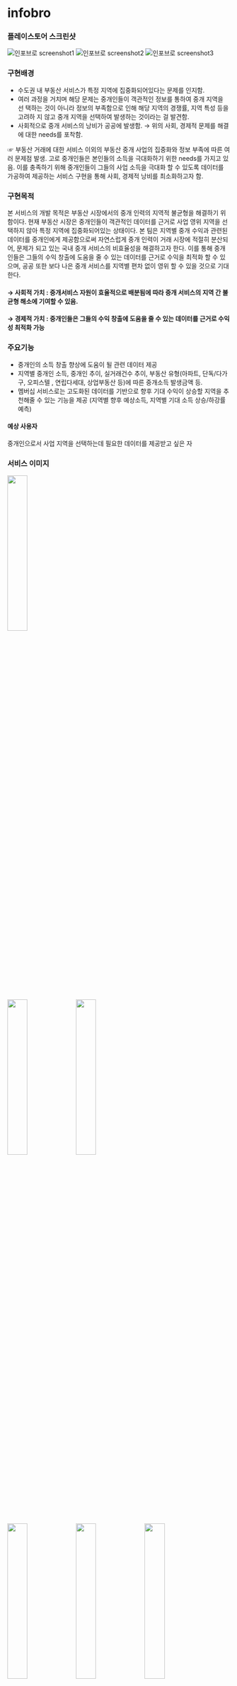 # infobro
### 플레이스토어 스크린샷 

![인포브로 screenshot1](https://user-images.githubusercontent.com/88263745/201618684-0c8e75b3-f9fa-4686-a7ad-fb57f0db4d23.png)
![인포브로 screenshot2](https://user-images.githubusercontent.com/88263745/201618747-5326e511-1b25-405b-9f04-80c51fabea9a.png)
![인포브로 screenshot3](https://user-images.githubusercontent.com/88263745/201618775-0bc8945a-9330-4da6-9786-50458c64bf0a.png)





### 구현배경  
- 수도권 내 부동산 서비스가 특정 지역에 집중화되어있다는 문제를 인지함.
- 여러 과정을 거치며 해당 문제는 중개인들이 객관적인 정보를 통하여 중개 지역을 선
택하는 것이 아니라 정보의 부족함으로 인해 해당 지역의 경쟁률, 지역 특성 등을 고려하
지 않고 중개 지역을 선택하여 발생하는 것이라는 걸 발견함.
- 사회적으로 중개 서비스의 낭비가 공공에 발생함.
	→ 위의 사회, 경제적 문제를 해결에 대한 needs를 포착함.
 
☞ 부동산 거래에 대한 서비스 이외의 부동산 중개 사업의 집중화와 정보 부족에 따른 여러 문제점 발생. 고로 중개인들은 본인들의 소득을 극대화하기 위한 needs를 가지고 있음. 이를 충족하기 위해 중개인들이 그들의 사업 소득을 극대화 할 수 있도록 데이터를 가공하여 제공하는 서비스 구현을 통해 사회, 경제적 낭비를 최소화하고자 함.

### 구현목적  
본 서비스의 개발 목적은 부동산 시장에서의 중개 인력의 지역적 불균형을 해결하기 
위함이다. 현재 부동산 시장은 중개인들이 객관적인 데이터를 근거로 사업 영위 지역을 
선택하지 않아 특정 지역에 집중화되어있는 상태이다. 
본 팀은 지역별 중개 수익과 관련된 데이터를 중개인에게 제공함으로써 자연스럽게 중개 
인력이 거래 시장에 적절히 분산되어, 문제가 되고 있는 국내 중개 서비스의 비효율성을 
해결하고자 한다. 이를 통해 중개인들은 그들의 수익 창출에 도움을 줄 수 있는 데이터를 
근거로 수익을 최적화 할 수 있으며, 공공 또한 보다 나은 중개 서비스를 지역별 편차 
없이 영위 할 수 있을 것으로 기대한다.  


#### → 사회적 가치 : 중개서비스 자원이 효율적으로 배분됨에 따라 중개 서비스의 지역 간 불균형 해소에 기여할 수 있음.
#### → 경제적 가치 : 중개인들은 그들의 수익 창출에 도움을 줄 수 있는 데이터를 근거로 수익성 최적화 가능


### 주요기능 
* 중개인의 소득 창출 향상에 도움이 될 관련 데이터 제공
* 지역별 중개인 소득, 중개인 추이, 실거래건수 추이, 부동산 유형(아파트, 단독/다가구, 오피스텔 , 연립다세대, 상업부동산 등)에 따른 중개소득 발생금액 등.
* 멤버십 서비스로는 고도화된 데이터를 기반으로 향후 기대 수익이 상승할 지역을 추천해줄 수 있는 기능을 제공
(지역별 향후 예상소득, 지역별 기대 소득 상승/하강률 예측)


#### 예상 사용자   
중개인으로서 사업 지역을 선택하는데 필요한 데이터를 제공받고 싶은 자


### 서비스 이미지  
<img src = "https://user-images.githubusercontent.com/88263745/152727529-ef60684d-d0a4-49d8-8730-53393d1bdd27.jpg" width="30%" height="30%">

<img src = "https://user-images.githubusercontent.com/88263745/201861640-6b597386-b81c-4f04-9668-eed1b9fa63eb.png" width="30%" height="30%"> <img src = "https://user-images.githubusercontent.com/88263745/201861787-605a0dad-2147-4669-9012-65f28e9e51dc.png" width="30%" height="30%">

<img src = "https://user-images.githubusercontent.com/88263745/201862005-1de4faf6-dd95-4bcf-9349-e8a6e8859bb6.png" width="30%" height="30%"> <img src = "https://user-images.githubusercontent.com/88263745/202095597-b8515a30-386f-440b-8daa-c1b376ca6950.jpg" width="30%" height="30%"> <img src = "https://user-images.githubusercontent.com/88263745/201861922-cf1c6995-a1d6-46c2-9182-cb802a11c21e.png" width="30%" height="30%"> <img src = "https://user-images.githubusercontent.com/88263745/201862151-e5ebdfa0-c6ee-4404-b49c-01f7aae3b8b4.png" width="30%" height="30%">

<img src = "https://user-images.githubusercontent.com/88263745/201862251-3db1fc16-6459-4dba-a303-9914b6f12ae6.png" width="30%" height="30%"> <img src = "https://user-images.githubusercontent.com/88263745/201862197-6fa229bb-666a-47fe-bec1-f28fb2d10dec.png" width="30%" height="30%">

<img src = "https://user-images.githubusercontent.com/88263745/201862437-fc43d712-fef0-49aa-a968-5b93acd82c20.png" width="30%" height="30%">


